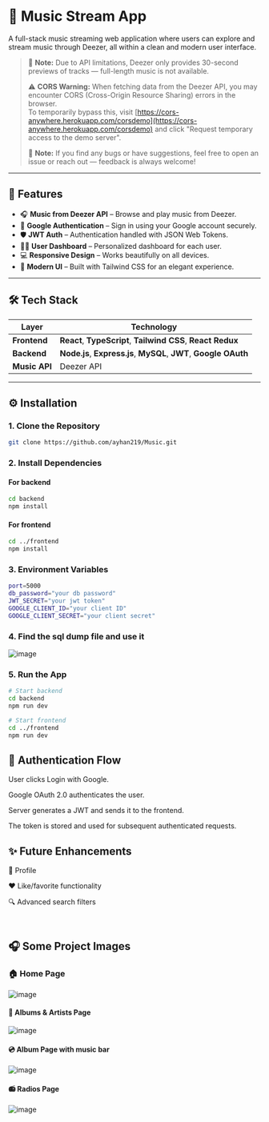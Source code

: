 # 🎵 Music Stream App

A full-stack music streaming web application where users can explore and stream music through Deezer, all within a clean and modern user interface.
> 🎵 **Note:** Due to API limitations, Deezer only provides 30-second previews of tracks — full-length music is not available.
>
> 
> ⚠️ **CORS Warning:** When fetching data from the Deezer API, you may encounter CORS (Cross-Origin Resource Sharing) errors in the browser.  
> To temporarily bypass this, visit [https://cors-anywhere.herokuapp.com/corsdemo](https://cors-anywhere.herokuapp.com/corsdemo) and click "Request temporary access to the demo server".
>
>📝 **Note:** If you find any bugs or have suggestions, feel free to open an issue or reach out — feedback is always welcome!

---

## 🚀 Features

- 🎧 **Music from Deezer API** – Browse and play music from Deezer.
- 🔐 **Google Authentication** – Sign in using your Google account securely.
- 🛡️ **JWT Auth** – Authentication handled with JSON Web Tokens.
- 🧑‍💼 **User Dashboard** – Personalized dashboard for each user.
- 💻 **Responsive Design** – Works beautifully on all devices.
- 🎨 **Modern UI** – Built with Tailwind CSS for an elegant experience.

---

## 🛠️ Tech Stack

| Layer      | Technology                               |
|------------|------------------------------------------|
| **Frontend** | **React**, **TypeScript**, **Tailwind CSS**, **React Redux**          |
| **Backend**  | **Node.js**, **Express.js**, **MySQL**, **JWT**, **Google OAuth** |
| **Music API**| Deezer API                              |

---

## ⚙️ Installation

### 1. Clone the Repository

```bash
git clone https://github.com/ayhan219/Music.git
```

### 2. Install Dependencies

#### For backend

```bash
cd backend
npm install
```

#### For frontend
```bash
cd ../frontend
npm install
```
### 3. Environment Variables
```bash
port=5000
db_password="your db password"
JWT_SECRET="your jwt token"
GOOGLE_CLIENT_ID="your client ID"
GOOGLE_CLIENT_SECRET="your client secret"
```

### 4. Find the sql dump file and use it
![image](https://github.com/user-attachments/assets/3f4c5ca6-313d-41b3-a827-2fa4daf7d59b)


### 5. Run the App
```bash
# Start backend
cd backend
npm run dev

# Start frontend
cd ../frontend
npm run dev
```

##  🔑 Authentication Flow
User clicks Login with Google.

Google OAuth 2.0 authenticates the user.

Server generates a JWT and sends it to the frontend.

The token is stored and used for subsequent authenticated requests.

##   ✨ Future Enhancements
📝 Profile

❤️ Like/favorite functionality

🔍 Advanced search filters

<br />

##  🎧 Some Project Images

###  🏠 Home Page
![image](https://github.com/user-attachments/assets/99da7b39-710e-4d97-8cdd-5fc68502e7d1)

#### 🎨 Albums & Artists Page
![image](https://github.com/user-attachments/assets/8059cfc4-d514-4982-84ab-dad5d5023d08)

#### 💿 Album Page with music bar
![image](https://github.com/user-attachments/assets/437a087f-14c6-41e9-956b-b0e03e9f50f8)

#### 📻 Radios Page
![image](https://github.com/user-attachments/assets/3e5e32ca-0353-4acd-b6d1-d97e467b9485)





